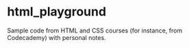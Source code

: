 # html_playground

Sample code from HTML and CSS courses (for instance, from Codecademy) with personal notes.